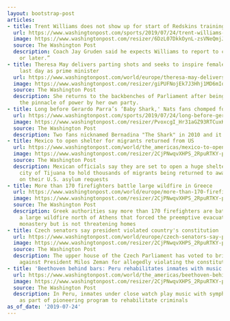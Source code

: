 ```yaml
---
layout: bootstrap-post
articles:
- title: Trent Williams does not show up for start of Redskins training camp
  url: https://www.washingtonpost.com/sports/2019/07/24/trent-williams-does-not-show-up-start-redskins-training-camp/
  image: https://www.washingtonpost.com/resizer/6DzL07DkkOynL-zsVNeQmjJh-ME=/1484x0/arc-anglerfish-washpost-prod-washpost.s3.amazonaws.com/public/2BTMW5W33EI6RC5MX7QB7TODUY.jpg
  source: The Washington Post
  description: Coach Jay Gruden said he expects Williams to report to camp “sooner
    or later.”
- title: Theresa May delivers parting shots and seeks to inspire female leaders on
    last day as prime minister
  url: https://www.washingtonpost.com/world/europe/theresa-may-delivers-parting-shots-and-seeks-to-inspire-female-leaders-on-last-day-as-prime-minister/2019/07/24/319de882-ae27-11e9-9411-a608f9d0c2d3_story.html
  image: https://www.washingtonpost.com/resizer/giPUFNojEk7J3Hhj1MD6mIoSKlc=/1484x0/arc-anglerfish-washpost-prod-washpost.s3.amazonaws.com/public/FBNK4QVOCYI6TIGJNUWXQGHT3I.jpg
  source: The Washington Post
  description: She returns to the backbenches of Parliament after being ousted from
    the pinnacle of power by her own party.
- title: Long before Gerardo Parra’s ‘Baby Shark,' Nats fans chomped for Roger Bernadina
  url: https://www.washingtonpost.com/sports/2019/07/24/long-before-gerardo-parras-baby-shark-nats-fans-chomped-roger-bernadina/
  image: https://www.washingtonpost.com/resizer/PvoxcgI_Hr31aGZ93RTCuxK1IQ0=/1484x0/arc-anglerfish-washpost-prod-washpost.s3.amazonaws.com/public/XNHLYDVNSII6TFARUYEPTUGC2M.jpg
  source: The Washington Post
  description: Two fans nicknamed Bernadina "The Shark" in 2010 and it stuck.
- title: Mexico to open shelter for migrants returned from US
  url: https://www.washingtonpost.com/world/the_americas/mexico-to-open-shelter-for-migrants-returned-from-us/2019/07/24/c3a0ca3a-ae48-11e9-9411-a608f9d0c2d3_story.html
  image: https://www.washingtonpost.com/resizer/2CjPNwqvXHPS_2RpuRTKY-p3eVo=/1484x0/www.washingtonpost.com/pb/resources/img/twp-social-share.png
  source: The Washington Post
  description: Mexican officials say they are set to open a huge shelter in the border
    city of Tijuana to hold thousands of migrants being returned to await hearings
    on their U.S. asylum requests
- title: More than 170 firefighters battle large wildfire in Greece
  url: https://www.washingtonpost.com/world/europe/more-than-170-firefighters-battle-large-wildfire-in-greece/2019/07/24/665ffbb8-ae46-11e9-9411-a608f9d0c2d3_story.html
  image: https://www.washingtonpost.com/resizer/2CjPNwqvXHPS_2RpuRTKY-p3eVo=/1484x0/www.washingtonpost.com/pb/resources/img/twp-social-share.png
  source: The Washington Post
  description: Greek authorities say more than 170 firefighters are battling to contain
    a large wildfire north of Athens that forced the preemptive evacuation of a small
    monastery but is not threatening homes
- title: Czech senators say president violated country's constitution
  url: https://www.washingtonpost.com/world/europe/czech-senators-say-president-violated-countrys-constitution/2019/07/24/d643fb2e-ae45-11e9-9411-a608f9d0c2d3_story.html
  image: https://www.washingtonpost.com/resizer/2CjPNwqvXHPS_2RpuRTKY-p3eVo=/1484x0/www.washingtonpost.com/pb/resources/img/twp-social-share.png
  source: The Washington Post
  description: The upper house of the Czech Parliament has voted to bring charges
    against President Milos Zeman for allegedly violating the constitution
- title: 'Beethoven behind bars: Peru rehabilitates inmates with music'
  url: https://www.washingtonpost.com/world/the_americas/beethoven-behind-bars-peru-rehabilitates-inmates-with-music/2019/07/24/602393e6-ae45-11e9-9411-a608f9d0c2d3_story.html
  image: https://www.washingtonpost.com/resizer/2CjPNwqvXHPS_2RpuRTKY-p3eVo=/1484x0/www.washingtonpost.com/pb/resources/img/twp-social-share.png
  source: The Washington Post
  description: In Peru, inmates under close watch play music with symphony orchestra
    as part of pioneering program to rehabilitate criminals
as_of_date: '2019-07-24'
---
```


